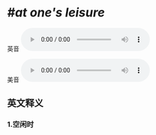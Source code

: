 # ***\#at one's leisure*** 
英音
<audio src="./media/at one's leisure1_AAC.aac" controls="controls"></audio>

美音
<audio src="./media/at one's leisure1_AAC.aac" controls="controls"></audio>



  

英文释义
---
### 1.**空闲时**  


